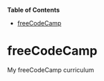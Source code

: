 <!-- START doctoc generated TOC please keep comment here to allow auto update -->
<!-- DON'T EDIT THIS SECTION, INSTEAD RE-RUN doctoc TO UPDATE -->
**Table of Contents**

- [freeCodeCamp](#freecodecamp)

<!-- END doctoc generated TOC please keep comment here to allow auto update -->

# freeCodeCamp
My freeCodeCamp curriculum 

